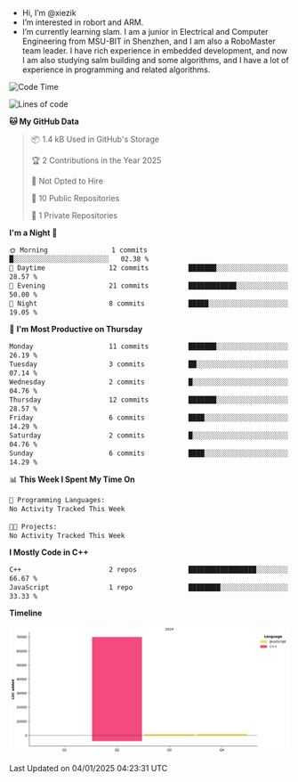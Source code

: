 -  Hi, I’m @xiezik
-  I’m interested in robort and ARM.
-  I’m currently learning slam.
I am a junior in Electrical and Computer Engineering from MSU-BIT in Shenzhen, and I am also a RoboMaster team leader.
I have rich experience in embedded development, and now I am also studying salm building and some algorithms, and I have a lot of experience in programming and related algorithms.

<!---
xiezik/xiezik is a ✨ special ✨ repository because its `README.md` (this file) appears on your GitHub profile.
You can click the Preview link to take a look at your changes.
--->


<!--START_SECTION:waka-->
![Code Time](http://img.shields.io/badge/Code%20Time-30%20hrs%206%20mins-blue)

![Lines of code](https://img.shields.io/badge/From%20Hello%20World%20I%27ve%20Written-71.7%20thousand%20lines%20of%20code-blue)

**🐱 My GitHub Data** 

> 📦 1.4 kB Used in GitHub's Storage 
 > 
> 🏆 2 Contributions in the Year 2025
 > 
> 🚫 Not Opted to Hire
 > 
> 📜 10 Public Repositories 
 > 
> 🔑 1 Private Repositories 
 > 
**I'm a Night 🦉** 

```text
🌞 Morning                1 commits           █░░░░░░░░░░░░░░░░░░░░░░░░   02.38 % 
🌆 Daytime                12 commits          ███████░░░░░░░░░░░░░░░░░░   28.57 % 
🌃 Evening                21 commits          ████████████░░░░░░░░░░░░░   50.00 % 
🌙 Night                  8 commits           █████░░░░░░░░░░░░░░░░░░░░   19.05 % 
```
📅 **I'm Most Productive on Thursday** 

```text
Monday                   11 commits          ███████░░░░░░░░░░░░░░░░░░   26.19 % 
Tuesday                  3 commits           ██░░░░░░░░░░░░░░░░░░░░░░░   07.14 % 
Wednesday                2 commits           █░░░░░░░░░░░░░░░░░░░░░░░░   04.76 % 
Thursday                 12 commits          ███████░░░░░░░░░░░░░░░░░░   28.57 % 
Friday                   6 commits           ████░░░░░░░░░░░░░░░░░░░░░   14.29 % 
Saturday                 2 commits           █░░░░░░░░░░░░░░░░░░░░░░░░   04.76 % 
Sunday                   6 commits           ████░░░░░░░░░░░░░░░░░░░░░   14.29 % 
```


📊 **This Week I Spent My Time On** 

```text
💬 Programming Languages: 
No Activity Tracked This Week

🐱‍💻 Projects: 
No Activity Tracked This Week
```

**I Mostly Code in C++** 

```text
C++                      2 repos             █████████████████░░░░░░░░   66.67 % 
JavaScript               1 repo              ████████░░░░░░░░░░░░░░░░░   33.33 % 
```



**Timeline**

![Lines of Code chart](https://raw.githubusercontent.com/xiezik/xiezik/main/assets/bar_graph.png)


 Last Updated on 04/01/2025 04:23:31 UTC
<!--END_SECTION:waka-->

<!--
**LihanChen2004/LihanChen2004** is a ✨ _special_ ✨ repository because its `README.md` (this file) appears on your GitHub profile.

Here are some ideas to get you started:

- 🔭 I’m currently working on ...
- 🌱 I’m currently learning ...
- 👯 I’m looking to collaborate on ...
- 🤔 I’m looking for help with ...
- 💬 Ask me about ...
- 📫 How to reach me: ...
- 😄 Pronouns: ...
- ⚡ Fun fact: ...
-->

